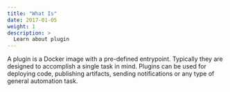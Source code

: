 ```yaml
---
title: "What Is"
date: 2017-01-05
weight: 1
description: >
  Learn about plugin
---
```


A plugin is a Docker image with a pre-defined entrypoint. Typically they are designed to accomplish a single task in mind. Plugins can be used for deploying code, publishing artifacts, sending notifications or any type of general automation task.

